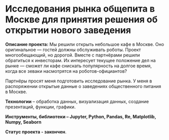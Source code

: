 # Исследования рынка общепита в Москве для принятия решения об открытии нового заведения

**Описание проекта:** Мы решили открыть небольшое кафе в Москве. Оно оригинальное — гостей должны обслуживать роботы. Проект многообещающий, но дорогой. Вместе с партнёрами решили обратиться к инвесторам. Их интересует текущее положение дел на рынке — сможет ли кафе снискать популярность на долгое время, когда все зеваки насмотрятся на роботов-официантов?

Партнёры просят меня подготовить исследование рынка. У меня в распоряжении открытые данные о заведениях общественного питания в Москве.

**Технологии** – обработка данных, визуализация данных, создание презентаций, функции, графики.

**Инструменты, библиотеки – Jupyter, Python, Pandas, Re, Matplotlib, Numpy, Seaborn**

**Cтатус проекта - закончен**.
